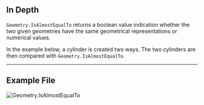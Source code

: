## In Depth
`Geometry.IsAlmostEqualTo` returns a boolean value indication whether the two given geometries have the same geometrical representations or numerical values.

In the example below, a cylinder is created two ways. The two cylinders are then compared with `Geometry.IsAlmostEqualTo`.
___
## Example File

![Geometry.IsAlmostEqualTo](./Autodesk.DesignScript.Geometry.Geometry.IsAlmostEqualTo_img.jpg)

